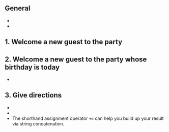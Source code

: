 ## General

- 
- 

## 1. Welcome a new guest to the party

  

## 2. Welcome a new guest to the party whose birthday is today

- 

## 3. Give directions

- 
- 
- The shorthand assignment operator `+=` can help you build up your result via string concatenation.
